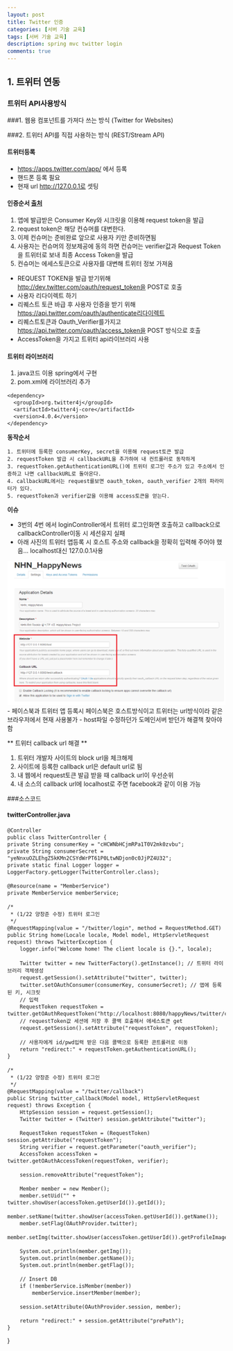 ```yaml
---
layout: post
title: Twitter 인증
categories: [서버 기술 교육]
tags: [서버 기술 교육]
description: spring mvc twitter login
comments: true
---
```


## 1. 트위터 연동 

### 트위터 API사용방식

###1. 웹용 컴포넌트를 가져다 쓰는 방식 (Twitter for Websites)

###2. 트위터 API를 직접 사용하는 방식 (REST/Stream API)

#### 트위터등록
- https://apps.twitter.com/app/ 에서 등록
- 핸드폰 등록 필요
- 현재 url http://127.0.0.1로 셋팅

#### 인증순서 [출처](https://ethdemor.wordpress.com/2012/01/28/%ED%8A%B8%EC%9C%84%ED%84%B0-api-%ED%94%8C%EB%9E%AB%ED%8F%BC%EA%B3%BC-oauth-access-token-%EC%96%BB%EA%B8%B0/)

1. 앱에 발급받은 Consumer Key와 시크릿을 이용해 request token을 발급
2. request token은 해당 컨슈머를 대변한다.
3. 이제 컨슈머는 준비완료 앞으로 사용자 키만 준비하면됨
4. 사용자는 컨슈머의 정보제공에 동의 하면 컨슈머는 verifier값과 Request Token을 트위터로 보내 최종 Access Token을 발급
5. 컨슈머는 에세스토큰으로 사용자를 대변해 트위터 정보 가져옴

- REQUEST TOKEN을 발급 받기위해  http://dev.twitter.com/oauth/request_token을 POST로 호출
- 사용자 리다이렉트 하기
- 리퀘스트 토큰 바급 후 사용자 인증을 받기 위해  https://api.twitter.com/oauth/authenticate리다이렉트
- 리퀘스트토큰과 Oauth_Verifier를가지고  https://api.twitter.com/oauth/access_token을 POST 방식으로 호출
- AccessToken을 가지고 트위터 api라이브러리 사용

#### 트위터 라이브러리

1. java코드 이용 spring에서 구현
2. pom.xml에 라이브러리 추가

>
	<dependency>
      <groupId>org.twitter4j</groupId>
      <artifactId>twitter4j-core</artifactId>
      <version>4.0.4</version>
    </dependency>

**동작순서**

	1. 트위터에 등록한 consumerKey, secret을 이용해 request토큰 발급
	2. requestToken 발급 시 callbackURL을 추가하여 내 컨트롤러로 동작하게
	3. requestToken.getAuthenticationURL()에 트위터 로그인 주소가 있고 주소에서 인증하고 나면 callbackURL로 돌아온다.
	4. callbackURL에서는 request를보면 oauth_token, oauth_verifier 2개의 파라미터가 있다.
	5. requestToken과 verifier값을 이용해 access토큰을 얻는다.

**이슈**

- 3번의 4번 에서 loginController에서 트위터 로그인화면 호출하고 callback으로 callbackController이동 시 세션유지 실패
- 아래 사진의 트위터 앱등록 시 호스트 주소와 callback을 정확히 입력해 주어야 했음... localhost대신 127.0.0.1사용
<img src="/assets/media/twitter/1.png">
- 페이스북과 트위터 앱 등록시 페이스북은 호스트방식이고 트위터는 url방식이라 같은 브라우저에서 현재 사용불가
- host파일 수정하던가 도메인서버 받던가 해결책 찾아야함


** 트위터 callback url 해결 **

1. 트위터 개발자 사이트의 block url을 체크해제
2. 사이트에 등록한 callback url은 default url로 됨
3. 내 웹에서 request토큰 발급 받을 때 callback url이 우선순위
4. 내 소스의 callback url에 localhost로 주면 facebook과 같이 이용 가능

###소스코드

#### twitterController.java
>
	@Controller
	public class TwitterController {
    private String consumerKey = "cHCWNbHCjmRPa1T0V2mk0zvbu";
    private String consumerSecret = "yeNnxuOZLEhgZ5kKMn2CSYdWrPT61P0LtwNDjon0c0JjPZ4U32";
    private static final Logger logger = LoggerFactory.getLogger(TwitterController.class);

    @Resource(name = "MemberService")
    private MemberService memberService;

    /*
     * (1/22 양창준 수정) 트위터 로그인
     */
    @RequestMapping(value = "/twitter/login", method = RequestMethod.GET)
    public String home(Locale locale, Model model, HttpServletRequest request) throws TwitterException {
        logger.info("Welcome home! The client locale is {}.", locale);

        Twitter twitter = new TwitterFactory().getInstance(); // 트위터 라이브러리 객체생성
        request.getSession().setAttribute("twitter", twitter);
        twitter.setOAuthConsumer(consumerKey, consumerSecret); // 앱에 등록된 키, 시크릿
        // 입력
        RequestToken requestToken = twitter.getOAuthRequestToken("http://localhost:8080/happyNews/twitter/callback");
        // requestToken값 세션에 저장 후 콜백 호출해서 에세스토큰 get
        request.getSession().setAttribute("requestToken", requestToken);

        // 사용자에게 id/pwd입력 받은 다음 콜백으로 등록한 콘트롤러로 이동
        return "redirect:" + requestToken.getAuthenticationURL();
    }

    /*
     * (1/22 양창준 수정) 트위터 로그인
     */
    @RequestMapping(value = "/twitter/callback")
    public String twitter_callback(Model model, HttpServletRequest request) throws Exception {
        HttpSession session = request.getSession();
        Twitter twitter = (Twitter) session.getAttribute("twitter");

        RequestToken requestToken = (RequestToken) session.getAttribute("requestToken");
        String verifier = request.getParameter("oauth_verifier");
        AccessToken accessToken = twitter.getOAuthAccessToken(requestToken, verifier);

        session.removeAttribute("requestToken");

        Member member = new Member();
        member.setUid("" + twitter.showUser(accessToken.getUserId()).getId());
        member.setName(twitter.showUser(accessToken.getUserId()).getName());
        member.setFlag(OAuthProvider.twitter);
        member.setImg(twitter.showUser(accessToken.getUserId()).getProfileImageURL());

        System.out.println(member.getImg());
        System.out.println(member.getName());
        System.out.println(member.getFlag());

        // Insert DB
        if (!memberService.isMember(member))
            memberService.insertMember(member);

        session.setAttribute(OAuthProvider.session, member);

        return "redirect:" + session.getAttribute("prePath");
    }
}
